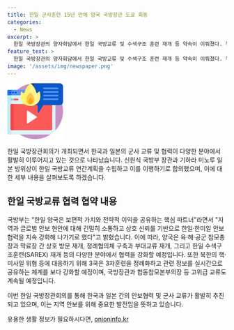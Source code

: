 ```yaml
---
title: 한일 군사훈련 15년 만에 양국 국방장관 도쿄 회동
categories:
  - News
excerpt: >
  한일 국방장관의 양자회담에서 한일 국방교류 및 수색구조 훈련 재개 등 약속이 이뤄졌다. 북한의 핵·미사일 위협과 러시아·북한 간 군사협력에 대한 우려가 제기되는 가운데, 양국은 안보협력을 강화하고 신뢰를 바탕으로 한미일 안보협력을 이뤄나가기로 했다. 또한 한미일 3국이 북한의 핵·미사일 위협에 대응하기 위해 3자훈련을 정례화하고 정보 공유를 강화하는 등의 다양한 합의를 이뤘다.
feature_text: >
  한일 국방장관의 양자회담에서 한일 국방교류 및 수색구조 훈련 재개 등 약속이 이뤄졌다. 북한의 핵·미사일 위협과 러시아·북한 간 군사협력에 대한 우려가 제기되는 가운데, 양국은 안보협력을 강화하고 신뢰를 바탕으로 한미일 안보협력을 이뤄나가기로 했다. 또한 한미일 3국이 북한의 핵·미사일 위협에 대응하기 위해 3자훈련을 정례화하고 정보 공유를 강화하는 등의 다양한 합의를 이뤘다.
image: '/assets/img/newspaper.png'
---
```


<p><img src="/assets/img/news.png" alt="rentncar 속보" /></p>

<p>한일 국방장관회의가 개최되면서 한국과 일본의 군사 교류 및 협력이 다양한 분야에서 활발히 이루어지고 있는 것으로 나타났습니다. 신원식 국방부 장관과 기하라 미노루 일본 방위상이 한일 국방교류 연간계획을 수립하고 이를 이행하기로 합의했으며, 이에 대한 세부 내용을 살펴보도록 하겠습니다.</p>

<h2 data-ke-size="size26">한일 국방교류 협력 협약 내용</h2>

<p>국방부는 "한일 양국은 보편적 가치와 전략적 이익을 공유하는 핵심 파트너"라면서 "지역과 글로벌 안보 현안에 대해 긴밀히 소통하고 상호 신뢰를 기반으로 한일·한미일 안보협력을 지속 강화해 나가기로 했다"고 밝혔습니다.
이에 따라, 양국은 육·해·공군 참모총장과 막료장 간 상호 방문 재개, 정례협의체 구축과 부대교류 재개, 그리고 한일 수색구조훈련(SAREX) 재개 등의 다양한 분야에서 협력을 강화할 예정입니다. 또한 북한의 핵·미사일 위협 등에 대응하기 위해 3국은 3자훈련을 정례화하고 관련 정보를 실시간으로 공유하는 체계를 보다 강화할 예정이며, 국방장관과 합동참모본부의장 등 고위급 교류도 계속될 예정입니다.</p>

<p>이번 한일 국방장관회의를 통해 한국과 일본 간의 안보협력 및 군사 교류가 활발히 추진되고 있으며, 이는 지역 안보를 위해 중요한 발전임을 뜻하고 있습니다.</p>
유용한 생활 정보가 필요하시다면, <a href="https://onioninfo.kr" rel="dofollow">onioninfo.kr</a>


